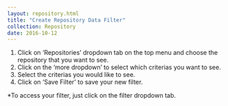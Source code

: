 ```yaml
---
layout: repository.html
title: "Create Repository Data Filter"
collection: Repository
date: 2016-10-12
---
```

1.	Click on ‘Repositories’ dropdown tab on the top menu and choose the repository that you want to see.
2.	Click on the ‘more dropdown’ to select which criterias you want to see.
3.	Select the criterias you would like to see.
4.	Click on ‘Save Filter’ to save your new filter.

*To access your filter, just click on the filter dropdown tab.

